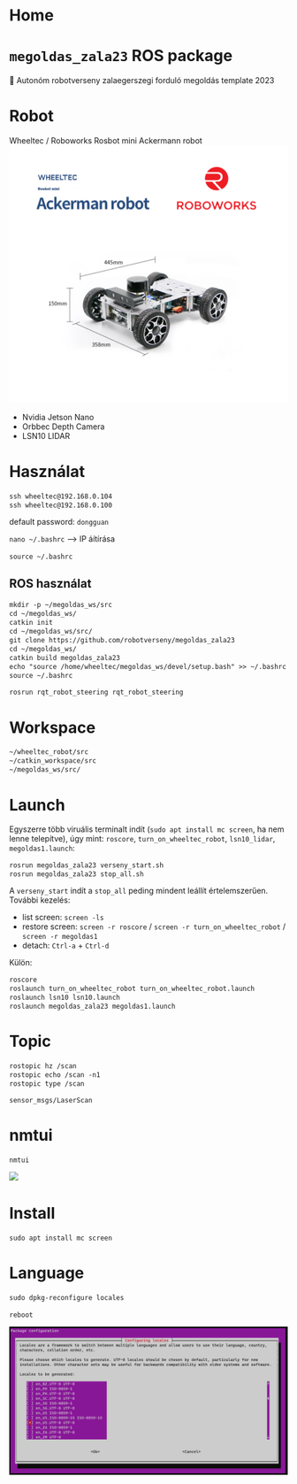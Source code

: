 # Home

# `megoldas_zala23` ROS package
🤖 Autonóm robotverseny zalaegerszegi forduló megoldás template 2023

# Robot
Wheeltec / Roboworks Rosbot mini Ackermann robot
![main](etc/wheeltec_roboworks_ack01.png)

- Nvidia Jetson Nano
- Orbbec Depth Camera
- LSN10 LIDAR


# Használat
```
ssh wheeltec@192.168.0.104
ssh wheeltec@192.168.0.100
```

default password: `dongguan` 

`nano ~/.bashrc` --> IP áítírása

`source ~/.bashrc`

## ROS használat
```
mkdir -p ~/megoldas_ws/src
cd ~/megoldas_ws/
catkin init
cd ~/megoldas_ws/src/
git clone https://github.com/robotverseny/megoldas_zala23
cd ~/megoldas_ws/
catkin build megoldas_zala23
echo "source /home/wheeltec/megoldas_ws/devel/setup.bash" >> ~/.bashrc 
source ~/.bashrc
```

```
rosrun rqt_robot_steering rqt_robot_steering
```


# Workspace
```
~/wheeltec_robot/src
~/catkin_workspace/src
~/megoldas_ws/src/
```

# Launch

Egyszerre több viruális terminalt indít (`sudo apt install mc screen`, ha nem lenne telepítve), úgy mint: `roscore`, `turn_on_wheeltec_robot`, `lsn10_lidar`, `megoldas1.launch`:
```
rosrun megoldas_zala23 verseny_start.sh
rosrun megoldas_zala23 stop_all.sh
```

A `verseny_start` indít a `stop_all` peding mindent leállít értelemszerűen. További kezelés:

- list screen: `screen -ls`
- restore screen:  `screen -r roscore` / `screen -r turn_on_wheeltec_robot` /  `screen -r megoldas1 `
- detach: `Ctrl-a` + `Ctrl-d`


Külön:
```
roscore
roslaunch turn_on_wheeltec_robot turn_on_wheeltec_robot.launch
roslaunch lsn10 lsn10.launch
roslaunch megoldas_zala23 megoldas1.launch
```


# Topic

```
rostopic hz /scan
rostopic echo /scan -n1
rostopic type /scan
```

```
sensor_msgs/LaserScan
```

# nmtui
```
nmtui
```

<img src="https://user-images.githubusercontent.com/11504709/160778891-0c06e338-405f-43c6-8aac-928af33c057e.png" width="50%" />

# Install 

```
sudo apt install mc screen
```

# Language
```
sudo dpkg-reconfigure locales
```
`reboot`

![](etc/locales.png)
